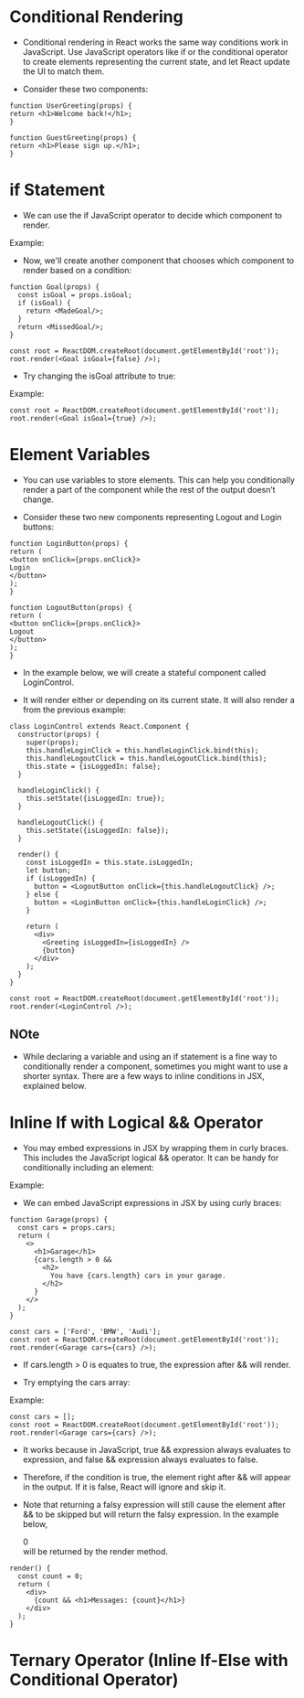 # Conditional Rendering

- Conditional rendering in React works the same way conditions work in JavaScript. Use JavaScript operators like if or the conditional operator to create elements representing the current state, and let React update the UI to match them.

- Consider these two components:

```
function UserGreeting(props) {
return <h1>Welcome back!</h1>;
}
```

```
function GuestGreeting(props) {
return <h1>Please sign up.</h1>;
}
```

# if Statement

- We can use the if JavaScript operator to decide which component to render.

Example:

- Now, we'll create another component that chooses which component to render based on a condition:

```
function Goal(props) {
  const isGoal = props.isGoal;
  if (isGoal) {
    return <MadeGoal/>;
  }
  return <MissedGoal/>;
}

const root = ReactDOM.createRoot(document.getElementById('root'));
root.render(<Goal isGoal={false} />);
```

- Try changing the isGoal attribute to true:

Example:

```
const root = ReactDOM.createRoot(document.getElementById('root'));
root.render(<Goal isGoal={true} />);
```

# Element Variables

- You can use variables to store elements. This can help you conditionally render a part of the component while the rest of the output doesn’t change.

- Consider these two new components representing Logout and Login buttons:

```
function LoginButton(props) {
return (
<button onClick={props.onClick}>
Login
</button>
);
}

function LogoutButton(props) {
return (
<button onClick={props.onClick}>
Logout
</button>
);
}
```

- In the example below, we will create a stateful component called LoginControl.

- It will render either <LoginButton /> or <LogoutButton /> depending on its current state. It will also render a <Greeting /> from the previous example:

```
class LoginControl extends React.Component {
  constructor(props) {
    super(props);
    this.handleLoginClick = this.handleLoginClick.bind(this);
    this.handleLogoutClick = this.handleLogoutClick.bind(this);
    this.state = {isLoggedIn: false};
  }

  handleLoginClick() {
    this.setState({isLoggedIn: true});
  }

  handleLogoutClick() {
    this.setState({isLoggedIn: false});
  }

  render() {
    const isLoggedIn = this.state.isLoggedIn;
    let button;
    if (isLoggedIn) {
      button = <LogoutButton onClick={this.handleLogoutClick} />;
    } else {
      button = <LoginButton onClick={this.handleLoginClick} />;
    }

    return (
      <div>
        <Greeting isLoggedIn={isLoggedIn} />
        {button}
      </div>
    );
  }
}

const root = ReactDOM.createRoot(document.getElementById('root'));
root.render(<LoginControl />);
```

## NOte

- While declaring a variable and using an if statement is a fine way to conditionally render a component, sometimes you might want to use a shorter syntax. There are a few ways to inline conditions in JSX, explained below.

# Inline If with Logical && Operator

- You may embed expressions in JSX by wrapping them in curly braces. This includes the JavaScript logical && operator. It can be handy for conditionally including an element:

Example:

- We can embed JavaScript expressions in JSX by using curly braces:

```
function Garage(props) {
  const cars = props.cars;
  return (
    <>
      <h1>Garage</h1>
      {cars.length > 0 &&
        <h2>
          You have {cars.length} cars in your garage.
        </h2>
      }
    </>
  );
}

const cars = ['Ford', 'BMW', 'Audi'];
const root = ReactDOM.createRoot(document.getElementById('root'));
root.render(<Garage cars={cars} />);
```

- If cars.length > 0 is equates to true, the expression after && will render.

- Try emptying the cars array:

Example:

```
const cars = [];
const root = ReactDOM.createRoot(document.getElementById('root'));
root.render(<Garage cars={cars} />);
```

- It works because in JavaScript, true && expression always evaluates to expression, and false && expression always evaluates to false.

- Therefore, if the condition is true, the element right after && will appear in the output. If it is false, React will ignore and skip it.

- Note that returning a falsy expression will still cause the element after && to be skipped but will return the falsy expression. In the example below, <div>0</div> will be returned by the render method.

```
render() {
  const count = 0;
  return (
    <div>
      {count && <h1>Messages: {count}</h1>}
    </div>
  );
}
```

# Ternary Operator (Inline If-Else with Conditional Operator)
